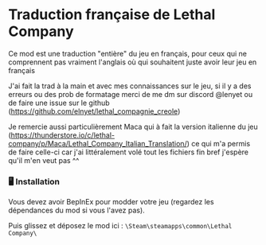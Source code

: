# Traduction française de Lethal Company

Ce mod est une traduction "entière" du jeu en français, pour ceux qui ne comprennent pas vraiment l'anglais où qui souhaitent juste avoir leur jeu en français

J'ai fait la trad à la main et avec mes connaissances sur le jeu, si il y a des erreurs ou des prob de formatage merci de me dm sur discord @lenyet ou de faire une issue sur le github (https://github.com/elnyet/lethal_compagnie_creole)

Je remercie aussi particulièrement Maca qui à fait la version italienne du jeu (https://thunderstore.io/c/lethal-company/p/Maca/Lethal_Company_Italian_Translation/) ce qui m'a permis de faire celle-ci car j'ai littéralement volé tout les fichiers fin bref j'espère qu'il m'en veut pas ^^

### 🖥️ Installation

Vous devez avoir BepInEx pour modder votre jeu (regardez les dépendances du mod si vous l'avez pas).

Puis glissez et déposez le mod ici : `\Steam\steamapps\common\Lethal Company\`

